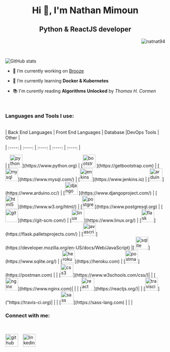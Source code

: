 # <h1 align="center">Hi 👋, I'm Nathan Mimoun</h1>
## <h2 align="center">Python & ReactJS developer</h2>

<p align="right"> <img src="https://komarev.com/ghpvc/?username=natnat94&label=Profile%20views&color=0e75b6&style=plastic" alt="natnat94" /> </p>

</br>

![GitHub stats](https://github-readme-stats.vercel.app/api?username=natnat94&show_icons=true&theme=gruvbox&hide_border=true&locale=en) 


- 🔭 I’m currently working on [Brooze](https://github.com/Natnat94/Brooze)

- 🌱 I’m currently learning **Docker & Kubernetes**

- 📚 I'm curently reading **Algorithms Unlocked** by *Thomas H. Cormen*

</br>

### <h3 align="left">Languages and Tools I use:</h3>
</br>

<!-- ![Top languages](https://github-readme-stats.vercel.app/api/top-langs?username=natnat94&show_icons=true&theme=synthwave&locale=en&layout=compact) -->



<!--  header --> | Back End Languages | Front End Languages | Database |DevOps Tools | Other |
| :----: | :----: | :----: | :----: | :----: |
<!--  line 1 --> | [<img src="https://devicons.github.io/devicon/devicon.git/icons/python/python-original.svg" alt="python" width="40" height="40"/>](https://www.python.org) | [<img src="https://devicons.github.io/devicon/devicon.git/icons/bootstrap/bootstrap-plain.svg" alt="bootstrap" width="40" height="40"/> ](https://getbootstrap.com) | [<img src="https://devicons.github.io/devicon/devicon.git/icons/mysql/mysql-original-wordmark.svg" alt="mysql" width="40" height="40"/>](https://www.mysql.com/) | [<img src="https://www.vectorlogo.zone/logos/jenkins/jenkins-icon.svg" alt="jenkins" width="40" height="40"/>](https://www.jenkins.io) | [<img src="https://cdn.worldvectorlogo.com/logos/arduino-1.svg" alt="arduino" width="40" height="40"/>](https://www.arduino.cc/)
<!--  line 2 --> | [<img src="https://devicons.github.io/devicon/devicon.git/icons/django/django-original.svg" alt="django" width="40" height="40"/> ](https://www.djangoproject.com/) | [<img src="https://devicons.github.io/devicon/devicon.git/icons/html5/html5-original-wordmark.svg" alt="html5" width="40" height="40"/>](https://www.w3.org/html/) | [<img src="https://devicons.github.io/devicon/devicon.git/icons/postgresql/postgresql-original-wordmark.svg" alt="postgresql" width="40" height="40"/>](https://www.postgresql.org) | [<img src="https://www.vectorlogo.zone/logos/git-scm/git-scm-icon.svg" alt="git" width="40" height="40"/>](https://git-scm.com/) | [<img src="https://devicons.github.io/devicon/devicon.git/icons/linux/linux-original.svg" alt="linux" width="40" height="40"/>](https://www.linux.org/)
<!--  line 3 --> | [<img src="https://www.vectorlogo.zone/logos/pocoo_flask/pocoo_flask-icon.svg" alt="flask" width="40" height="40"/>](https://flask.palletsprojects.com/) | [<img src="https://devicons.github.io/devicon/devicon.git/icons/javascript/javascript-original.svg" alt="javascript" width="40" height="40"/>](https://developer.mozilla.org/en-US/docs/Web/JavaScript)  |[ <img src="https://www.vectorlogo.zone/logos/sqlite/sqlite-icon.svg" alt="sqlite" width="40" height="40"/>](https://www.sqlite.org/) | [<img src="https://www.vectorlogo.zone/logos/heroku/heroku-icon.svg" alt="heroku" width="40" height="40"/>](https://heroku.com) | [<img src="https://www.vectorlogo.zone/logos/getpostman/getpostman-icon.svg" alt="postman" width="40" height="40"/>](https://postman.com) 
<!--  line 4 --> | | [<img src="https://devicons.github.io/devicon/devicon.git/icons/css3/css3-original-wordmark.svg" alt="css3" width="40" height="40"/>](https://www.w3schools.com/css/)| | [<img src="https://devicons.github.io/devicon/devicon.git/icons/nginx/nginx-original.svg" alt="nginx" width="40" height="40"/>](https://www.nginx.com)|
<!--  line 5 --> | | [<img src="https://devicons.github.io/devicon/devicon.git/icons/react/react-original-wordmark.svg" alt="react" width="40" height="40"/>](https://reactjs.org/)| | [<img src="https://www.vectorlogo.zone/logos/travis-ci/travis-ci-icon.svg" alt="travisci" width="40" height="40"/>]("https://travis-ci.org)|
<!--  line 6 --> | | [<img src="https://devicons.github.io/devicon/devicon.git/icons/sass/sass-original.svg" alt="sass" width="40" height="40"/>](https://sass-lang.com) | | |

<!--  

--------------------------------
####  <h4 align="center"> Back End Languages:</h4>
--------------------------------


[<img src="https://devicons.github.io/devicon/devicon.git/icons/python/python-original.svg" alt="python" width="40" height="40"/>](https://www.python.org) &ensp;
[<img src="https://devicons.github.io/devicon/devicon.git/icons/django/django-original.svg" alt="django" width="40" height="40"/>](https://www.djangoproject.com/) &ensp;
[<img src="https://www.vectorlogo.zone/logos/pocoo_flask/pocoo_flask-icon.svg" alt="flask" width="40" height="40"/>](https://flask.palletsprojects.com/) 


--------------------------------
#### <h4 align="center"> Front End Languages:</h4>
--------------------------------
[<img src="https://devicons.github.io/devicon/devicon.git/icons/bootstrap/bootstrap-plain.svg" alt="bootstrap" width="40" height="40"/>](https://getbootstrap.com) &ensp;
[<img src="https://devicons.github.io/devicon/devicon.git/icons/css3/css3-original-wordmark.svg" alt="css3" width="40" height="40"/>](https://www.w3schools.com/css/) &ensp;
[<img src="https://devicons.github.io/devicon/devicon.git/icons/html5/html5-original-wordmark.svg" alt="html5" width="40" height="40"/>](https://www.w3.org/html/) &ensp;
[<img src="https://devicons.github.io/devicon/devicon.git/icons/javascript/javascript-original.svg" alt="javascript" width="40" height="40"/>](https://developer.mozilla.org/en-US/docs/Web/JavaScript) &ensp;
[<img src="https://devicons.github.io/devicon/devicon.git/icons/react/react-original-wordmark.svg" alt="react" width="40" height="40"/>](https://reactjs.org/) &ensp;
[<img src="https://devicons.github.io/devicon/devicon.git/icons/sass/sass-original.svg" alt="sass" width="40" height="40"/>](https://sass-lang.com) 

--------------------------------
####  <h4 align="center"> Database:</h4>
--------------------------------
[<img src="https://devicons.github.io/devicon/devicon.git/icons/mysql/mysql-original-wordmark.svg" alt="mysql" width="40" height="40"/>](https://www.mysql.com/) &ensp;
[<img src="https://devicons.github.io/devicon/devicon.git/icons/postgresql/postgresql-original-wordmark.svg" alt="postgresql" width="40" height="40"/>](https://www.postgresql.org) &ensp;
[<img src="https://www.vectorlogo.zone/logos/sqlite/sqlite-icon.svg" alt="sqlite" width="40" height="40"/>](https://www.sqlite.org/) 

--------------------------------
####  <h4 align="center"> DevOps Tools:</h4>
--------------------------------

[<img src="https://www.vectorlogo.zone/logos/jenkins/jenkins-icon.svg" alt="jenkins" width="40" height="40"/>](https://www.jenkins.io) &ensp;
[<img src="https://www.vectorlogo.zone/logos/git-scm/git-scm-icon.svg" alt="git" width="40" height="40"/>](https://git-scm.com/) &ensp;
[<img src="https://www.vectorlogo.zone/logos/heroku/heroku-icon.svg" alt="heroku" width="40" height="40"/>](https://heroku.com) &ensp;
[<img src="https://devicons.github.io/devicon/devicon.git/icons/nginx/nginx-original.svg" alt="nginx" width="40" height="40"/>](https://www.nginx.com) &ensp;
[<img src="https://www.vectorlogo.zone/logos/travis-ci/travis-ci-icon.svg" alt="travisci" width="40" height="40"/>]("https://travis-ci.org) 

--------------------------------
####  <h4 align="center"> Other:</h4>
--------------------------------
[<img src="https://cdn.worldvectorlogo.com/logos/arduino-1.svg" alt="arduino" width="40" height="40"/>](https://www.arduino.cc/) &ensp;
[<img src="https://devicons.github.io/devicon/devicon.git/icons/linux/linux-original.svg" alt="linux" width="40" height="40"/>](https://www.linux.org/) &ensp;
[<img src="https://www.vectorlogo.zone/logos/getpostman/getpostman-icon.svg" alt="postman" width="40" height="40"/>](https://postman.com) 

-->
</br>

### Connect with me:
</br>

[<img src='https://cdn.jsdelivr.net/npm/simple-icons@3.0.1/icons/github.svg' alt='github' height='40'>](https://github.com/natnat94)   &ensp;
[<img src='https://cdn.jsdelivr.net/npm/simple-icons@3.0.1/icons/linkedin.svg' alt='linkedin' height='40'>](https://www.linkedin.com/in/nathan-mimoun/)  
